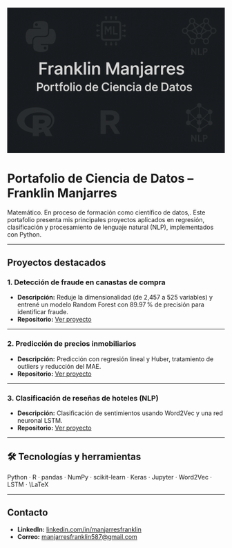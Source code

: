 <p align="center">
  <img src="imgenpor.png" alt="Portafolio Franklin Manjarres" width="800">
</p>

# Portafolio de Ciencia de Datos – Franklin Manjarres

Matemático. En proceso de formación como científico de datos,. Este portafolio presenta mis principales proyectos aplicados en regresión, clasificación y procesamiento de lenguaje natural (NLP), implementados con Python.

---

##  Proyectos destacados

###  1. Detección de fraude en canastas de compra
- **Descripción:** Reduje la dimensionalidad (de 2,457 a 525 variables) y entrené un modelo Random Forest con 89.97 % de precisión para identificar fraude.
- **Repositorio:** [Ver proyecto](https://github.com/manjarresfranklin/DeteccionFraudeCanastas)

---

###  2. Predicción de precios inmobiliarios
- **Descripción:** Predicción con regresión lineal y Huber, tratamiento de outliers y reducción del MAE.  
- **Repositorio:** [Ver proyecto](https://github.com/manjarresfranklin/PrediccionPreciosInmobiliarios)

---

###  3. Clasificación de reseñas de hoteles (NLP)
- **Descripción:** Clasificación de sentimientos usando Word2Vec y una red neuronal LSTM.
- **Repositorio:** [Ver proyecto](https://github.com/manjarresfranklin/ClasificacionResenasHoteles)

---

## 🛠 Tecnologías y herramientas

Python · R · pandas · NumPy · scikit-learn · Keras · Jupyter · Word2Vec · LSTM · \LaTeX

---

##  Contacto

- **LinkedIn:** [linkedin.com/in/manjarresfranklin](https://www.linkedin.com/in/manjarresfranklin)
- **Correo:** manjarresfranklin587@gmail.com

